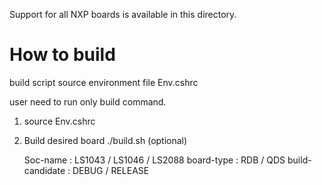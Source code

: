 Support for all NXP boards is available in this directory.

# How to build

build script source environment file Env.cshrc

user need to run only build command.

1. source Env.cshrc

2. Build desired board
   ./build.sh <SoC-name> <board-type> <build-candidate> <clean> (optional)

   Soc-name        : LS1043 / LS1046 / LS2088
   board-type      : RDB / QDS
   build-candidate : DEBUG / RELEASE

